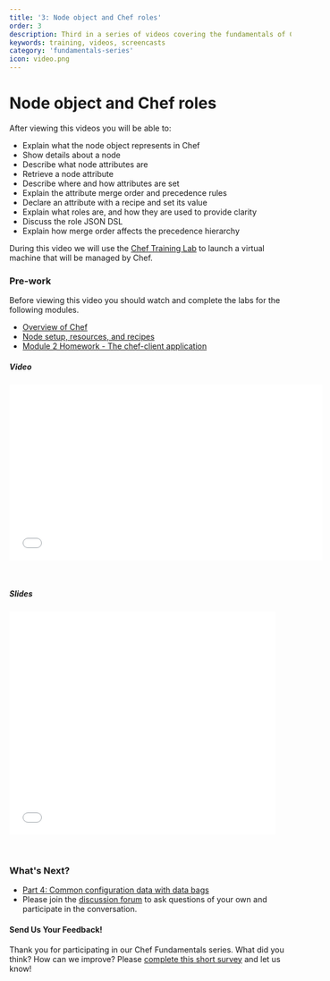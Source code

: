 ```yaml
---
title: '3: Node object and Chef roles'
order: 3
description: Third in a series of videos covering the fundamentals of Chef.
keywords: training, videos, screencasts
category: 'fundamentals-series'
icon: video.png
---
```

# Node object and Chef roles

After viewing this videos you will be able to:

* Explain what the node object represents in Chef
* Show details about a node
* Describe what node attributes are
* Retrieve a node attribute
* Describe where and how attributes are set
* Explain the attribute merge order and precedence rules
* Declare an attribute with a recipe and set its value
* Explain what roles are, and how they are used to provide clarity
* Discuss the role JSON DSL
* Explain how merge order affects the precedence hierarchy

During this video we will use the [Chef Training Lab][chef-lab] to launch a virtual machine that will be managed by Chef.

### Pre-work

Before viewing this video you should watch and complete the labs for the following modules.

* [Overview of Chef][spring-fund-week-1]
* [Node setup, resources, and recipes][spring-fund-week-2]
* [Module 2 Homework - The chef-client application][week2-homework]

##### Video

<iframe width="560" height="315" src="//www.youtube.com/embed/nQogf89hgnM" frameborder="0" allowfullscreen></iframe>

<p>&nbsp;</p>

##### Slides

<iframe src="//www.slideshare.net/slideshow/embed_code/35439974" width="476" height="400" frameborder="0" marginwidth="0" marginheight="0" scrolling="no"></iframe>

<p>&nbsp;</p>

### What's Next?

* [Part 4: Common configuration data with data bags][spring-fund-week-4]
* Please join the [discussion forum][discussion-forum] to ask questions of your own and participate in the conversation.

#### Send Us Your Feedback!

Thank you for participating in our Chef Fundamentals series. What did you think? How can we improve? Please [complete this short survey][survey] and let us know!

[spring-fund-week-1]: /skills/fundamentals-series-week-1
[spring-fund-week-2]: /skills/fundamentals-series-week-2
[week2-homework]: /skills/fundamentals-series-week-2/#homework
[spring-fund-week-3]: /skills/fundamentals-series-week-3
[spring-fund-week-4]: /skills/fundamentals-series-week-4
[spring-fund-week-5]: /skills/fundamentals-series-week-5
[spring-fund-week-6]: /skills/fundamentals-series-week-6
[chef-lab]: /skills/fundamentals-series-chef-lab
[discussion-forum]: https://groups.google.com/d/forum/learnchef-fundamentals-webinar
[survey]: http://evocalize.com/consumer/survey/chef/springwebinar-3
